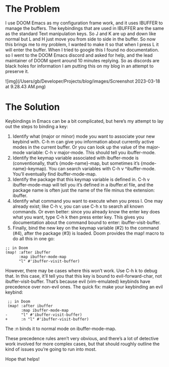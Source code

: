 # The Problem

I use DOOM Emacs as my configuration frame work, and it uses IBUFFER to manage the buffers. The keybindings that are used in IBUFFER are the same as the standard Text manipulation keys. So J and K are up and down like normal but L and H just move you from side to side in the buffer. So now this brings me to my problem, I wanted to make it so that when I press L it will enter the buffer. When I tried to google this I found no documentation. so I went to the DOOM Emacs discord and asked for help, and the lead maintainer of DOOM spent around 10 minutes replying. So as discords are black holes for information I am putting this on my blog in an attempt to preserve it.

![img](/Users/gb/Developer/Projects/blog/images/Screenshot 2023-03-18 at 9.28.43 AM.png)


# The Solution

Keybindings in Emacs can be a bit complicated, but here&rsquo;s my attempt to lay out the steps to binding a key:

1.  Identify what (major or minor) mode you want to associate your new keybind with. C-h m can give you information about currently active modes in the current buffer. Or you can look up the value of the major-mode variable: C-h v major-mode. This should tell you ibuffer-mode.
2.  Identify the keymap variable associated with ibuffer-mode is (conventionally, that&rsquo;s {mode-name}-map, but sometimes it&rsquo;s {mode-name}-keymap). You can search variables with C-h v ^ibuffer-mode. You&rsquo;ll eventually find ibuffer-mode-map.
3.  Identify the package that this keymap variable is defined in. C-h v ibuffer-mode-map will tell you it&rsquo;s defined in a ibuffer.el file, and the package name is often just the name of the file minus the extension: ibuffer.
4.  Identify what command you want to execute when you press l. One may already exist; like C-h v, you can use C-h x to search all known commands. Or even better: since you already know the enter key does what you want, type C-h k then press enter key. This gives you documentation about the command bound to enter: ibuffer-visit-buffer.
5.  Finally, bind the new key on the keymap variable (#2) to the command (#4), after the package (#3) is loaded. Doom provides the map! macro to do all this in one go:

```emacs-lisp
;; in Doom
(map! :after ibuffer
      :map ibuffer-mode-map
      "l" #'ibuffer-visit-buffer)
```

However, there may be cases where this won&rsquo;t work. Use C-h k to debug that. In this case, it&rsquo;ll tell you that this key is bound to evil-forward-char, not ibuffer-visit-buffer. That&rsquo;s because evil (vim-emulated) keybinds have precedence over non-evil ones. The quick fix: make your keybinding an evil keybind:

```emacs-lisp
 ;; in Doom
 (map! :after ibuffer
       :map ibuffer-mode-map
-      "l" #'ibuffer-visit-buffer)
+      :n "l" #'ibuffer-visit-buffer)
```

The :n binds it to normal mode on ibuffer-mode-map.

These precedence rules aren&rsquo;t very obvious, and there&rsquo;s a lot of detective work involved for more complex cases, but that should roughly outline the kind of issues you&rsquo;re going to run into most.

Hope that helps!
